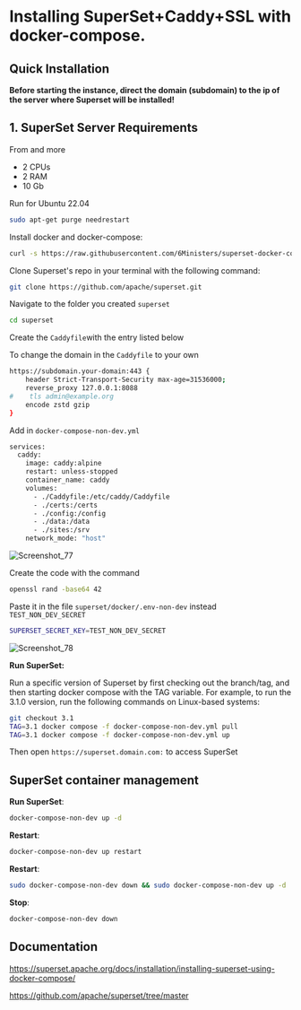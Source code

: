 # Installing SuperSet+Caddy+SSL with docker-compose.

## Quick Installation

**Before starting the instance, direct the domain (subdomain) to the ip of the server where Superset will be installed!**

## 1. SuperSet Server Requirements
From and more
- 2 CPUs
- 2 RAM 
- 10 Gb 

Run for Ubuntu 22.04

``` bash
sudo apt-get purge needrestart
```

Install docker and docker-compose:

``` bash
curl -s https://raw.githubusercontent.com/6Ministers/superset-docker-compose-ssl-for-business/master/setup.sh | sudo bash -s
```

Clone Superset's repo in your terminal with the following command:

``` bash
git clone https://github.com/apache/superset.git
```

Navigate to the folder you created `superset`

``` bash
cd superset
```

Create the `Caddyfile`with the entry listed below


To change the domain in the `Caddyfile` to your own

``` bash
https://subdomain.your-domain:443 {
    header Strict-Transport-Security max-age=31536000;
    reverse_proxy 127.0.0.1:8088
#    tls admin@example.org
    encode zstd gzip
}
```

Add in `docker-compose-non-dev.yml`

``` bash
services:
  caddy:
    image: caddy:alpine
    restart: unless-stopped
    container_name: caddy
    volumes:
      - ./Caddyfile:/etc/caddy/Caddyfile
      - ./certs:/certs
      - ./config:/config
      - ./data:/data
      - ./sites:/srv
    network_mode: "host"
```

![Screenshot_77](https://github.com/6Ministers/superset-docker-compose-ssl-for-business/assets/11208423/e59180c6-4245-4f88-a45e-83f44f068297)


Create the code with the command
``` bash
openssl rand -base64 42
```

Paste it in the file  `superset/docker/.env-non-dev` instead `TEST_NON_DEV_SECRET`

``` bash
SUPERSET_SECRET_KEY=TEST_NON_DEV_SECRET
```
![Screenshot_78](https://github.com/6Ministers/superset-docker-compose-ssl-for-business/assets/11208423/7be40b6b-18dd-4eeb-9c5f-fc3c9b4242d8)


**Run SuperSet:**

Run a specific version of Superset by first checking out the branch/tag, and then starting docker compose with the TAG variable. For example, to run the 3.1.0 version, run the following commands on Linux-based systems:

``` bash
git checkout 3.1
TAG=3.1 docker compose -f docker-compose-non-dev.yml pull
TAG=3.1 docker compose -f docker-compose-non-dev.yml up
```

Then open `https://superset.domain.com:` to access SuperSet


## SuperSet container management

**Run SuperSet**:

``` bash
docker-compose-non-dev up -d
```

**Restart**:

``` bash
docker-compose-non-dev up restart
```

**Restart**:

``` bash
sudo docker-compose-non-dev down && sudo docker-compose-non-dev up -d
```

**Stop**:

``` bash
docker-compose-non-dev down
```

## Documentation
https://superset.apache.org/docs/installation/installing-superset-using-docker-compose/

https://github.com/apache/superset/tree/master

